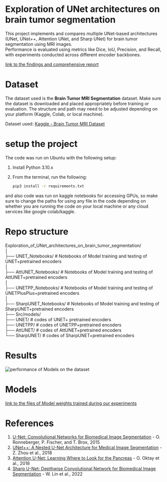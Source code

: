 # Exploration of UNet architectures on brain tumor segmentation
This project implements and compares multiple UNet-based architectures (UNet, UNet++, Attention UNet, and Sharp UNet) for brain tumor segmentation using MRI images.  
Performance is evaluated using metrics like Dice, IoU, Precision, and Recall, with experiments conducted across different encoder backbones.

[link to the findings and comprehensive report](https://drive.google.com/file/d/1ZzX8yncAR7-ozLRJlxnElrQu2MwjZSql/view)
# Dataset

The dataset used is the **Brain Tumor MRI Segmentation** dataset. Make sure the dataset is downloaded and placed appropriately before training or evaluation. The structure and path may need to be adjusted depending on your platform (Kaggle, Colab, or local machine).

 Dataset used: [Kaggle - Brain Tumor MRI Dataset](https://www.kaggle.com/datasets/mateuszbuda/lgg-mri-segmentation)

# setup the project
The code was run on Ubuntu with the following setup:

1. Install Python 3.10.x

2. From the terminal, run the following:

   ```bash
   pip3 install -r requirements.txt
and also code was run on kaggle notebooks for accessing GPUs, so make sure to change the paths for using any file in the code depending on whether you are running the code on your local machine or any cloud services like google colab/kaggle.


# Repo structure
Exploration_of_UNet_architectures_on_brain_tumor_segmentation/<br>
│<br>
├── UNET_Notebooks/                         # Notebooks of Model training and testing of UNET+pretrained encoders<br>
│<br>
├── AttUNET_Notebooks/                         # Notebooks of Model training and testing of AttUNET+pretrained encoders<br>
│<br>
├── UNETPP_Notebooks/                         # Notebooks of Model training and testing of UNETPlusPlus+pretrained encoders<br>
│<br>
├── SharpUNET_Notebooks/                         # Notebooks of Model training and testing of SharpUNET+pretrained encoders<br>
├── Src/models/<br>
   ├── UNET/                                     # codes of UNET+ pretrained encoders<br>
   ├── UNETPP/                                   # codes of UNETPP+pretrained encoders<br>
   ├── AttUNET/                                  # codes of AttUNET+pretrained encoders<br>
   └── SharpUNET/                                # codes of SharpUNET+pretrained encoders<br>


# Results
![performance of Models on the dataset](results.png)


# Models

[link to the files of Model weights trained during our experiments](https://drive.google.com/drive/folders/1T8iP5DPFwgffSSa08WJTFWp5o5djwU5J?usp=drive_link)

# References
1. [U-Net: Convolutional Networks for Biomedical Image Segmentation](https://arxiv.org/abs/1505.04597) - O. Ronneberger, P. Fischer, and T. Brox, 2015  
2. [UNet++: A Nested U-Net Architecture for Medical Image Segmentation](https://arxiv.org/abs/1807.10165) - Z. Zhou et al., 2018  
3. [Attention U-Net: Learning Where to Look for the Pancreas](https://arxiv.org/abs/1804.03999) - O. Oktay et al., 2018  
4. [Sharp U-Net: Depthwise Convolutional Network for Biomedical Image Segmentation](https://ieeexplore.ieee.org/document/9765602) - W. Lin et al., 2022  
